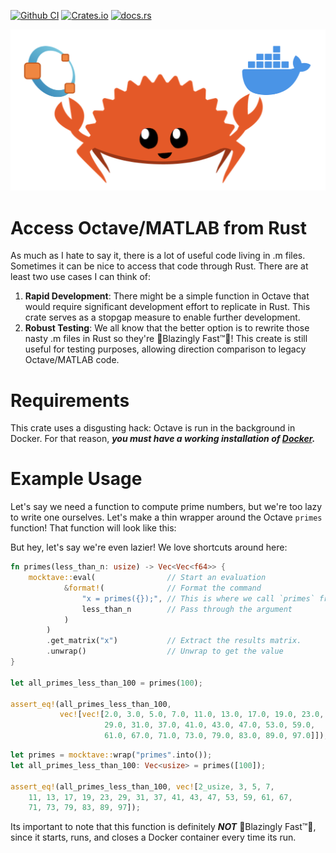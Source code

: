 [![Github CI](https://github.com/cmccomb/mocktave/actions/workflows/tests.yml/badge.svg)](https://github.com/cmccomb/mocktave/actions)
[![Crates.io](https://img.shields.io/crates/v/mocktave.svg)](https://crates.io/crates/mocktave)
[![docs.rs](https://img.shields.io/docsrs/mocktave/latest?logo=rust)](https://docs.rs/mocktave)

![](https://raw.githubusercontent.com/cmccomb/mocktave/cb1c11a7bf512f3cc2b392bf53a99c7e70a5bbab/mocktave.png)

# Access Octave/MATLAB from Rust
As much as I hate to say it, there is a lot of useful code living in .m files. Sometimes it can be nice to access that 
code through Rust. There are at least two use cases I can think of:
1. __Rapid Development__: There might be a simple function in Octave that would require significant development effort to replicate in Rust.
This crate serves as a stopgap measure to enable further development.
2. __Robust Testing__: We all know that the better option is to rewrite those nasty .m files in Rust so they're 🚀Blazingly Fast™️🚀! This create is still useful for testing 
purposes, allowing direction comparison to legacy Octave/MATLAB code. 

# Requirements
This crate uses a disgusting hack: Octave is run in the background in Docker. For that reason, *__you must have a working installation of [Docker](https://docs.docker.com/get-docker/).__*

# Example Usage
Let's say we need a function to compute prime numbers, but we're too lazy to write one ourselves. Let's make a thin 
wrapper around the Octave `primes` function! That function will look like this:

But hey, let's say we're even lazier! We love shortcuts around here:
```rust
fn primes(less_than_n: usize) -> Vec<Vec<f64>> {
    mocktave::eval(                // Start an evaluation
            &format!(              // Format the command
                "x = primes({});", // This is where we call `primes` from Octave
                less_than_n        // Pass through the argument
            )
        )
        .get_matrix("x")           // Extract the results matrix. 
        .unwrap()                  // Unwrap to get the value     
}

let all_primes_less_than_100 = primes(100);

assert_eq!(all_primes_less_than_100, 
           vec![vec![2.0, 3.0, 5.0, 7.0, 11.0, 13.0, 17.0, 19.0, 23.0, 
                     29.0, 31.0, 37.0, 41.0, 43.0, 47.0, 53.0, 59.0, 
                     61.0, 67.0, 71.0, 73.0, 79.0, 83.0, 89.0, 97.0]]);
```
```rust
let primes = mocktave::wrap("primes".into());
let all_primes_less_than_100: Vec<usize> = primes([100]);

assert_eq!(all_primes_less_than_100, vec![2_usize, 3, 5, 7,
    11, 13, 17, 19, 23, 29, 31, 37, 41, 43, 47, 53, 59, 61, 67,
    71, 73, 79, 83, 89, 97]);
```

Its important to note that this function is definitely *__NOT__* 🚀Blazingly Fast™️🚀, since it starts, runs, and closes 
a Docker container every time its run.